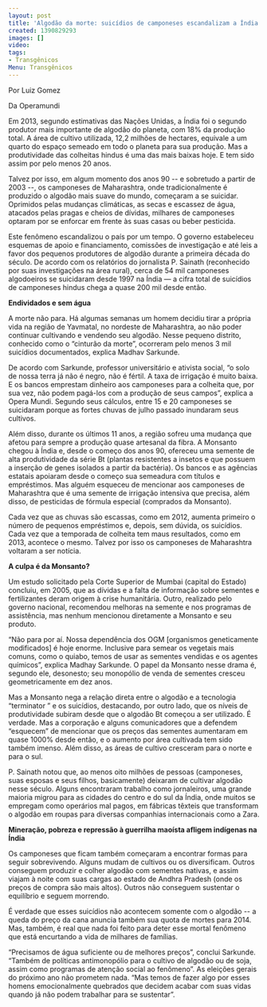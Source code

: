 ```yaml
---
layout: post
title: 'Algodão da morte: suicídios de camponeses escandalizam a Índia'
created: 1390829293
images: []
video: 
tags:
- Transgênicos
Menu: Transgênicos
---
```



Por Luiz Gomez

Da Operamundi

Em 2013, segundo estimativas das Nações Unidas, a Índia foi o segundo produtor mais importante de algodão do planeta, com 18% da produção total. A área de cultivo utilizada, 12,2 milhões de hectares, equivale a um quarto do espaço semeado em todo o planeta para sua produção. Mas a produtividade das colheitas hindus é uma das mais baixas hoje. E tem sido assim por pelo menos 20 anos.


Talvez por isso, em algum momento dos anos 90 -- e sobretudo a partir de 2003 --, os camponeses de Maharashtra, onde tradicionalmente é produzido o algodão mais suave do mundo, começaram a se suicidar. Oprimidos pelas mudanças climáticas, as secas e escassez de água, atacados pelas pragas e cheios de dívidas, milhares de camponeses optaram por se enforcar em frente às suas casas ou beber pesticida.


Este fenômeno escandalizou o país por um tempo. O governo estabeleceu esquemas de apoio e financiamento, comissões de investigação e até leis a favor dos pequenos produtores de algodão durante a primeira década do século. De acordo com os relatórios do jornalista P. Sainath (reconhecido por suas investigações na área rural), cerca de 54 mil camponeses algodoeiros se suicidaram desde 1997 na Índia — a cifra total de suicídios de camponeses hindus chega a quase 200 mil desde então.


**Endividados e sem água**


A morte não para. Há algumas semanas um homem decidiu tirar a própria vida na região de Yavmatal, no nordeste de Maharashtra, ao não poder continuar cultivando e vendendo seu algodão. Nesse pequeno distrito, conhecido como o “cinturão da morte”, ocorreram pelo menos 3 mil suicídios documentados, explica Madhav Sarkunde.


De acordo com Sarkunde, professor universitário e ativista social, “o solo de nossa terra já não é negro, não é fértil. A taxa de irrigação é muito baixa. E os bancos emprestam dinheiro aos camponeses para a colheita que, por sua vez, não podem pagá-los com a produção de seus campos”, explica a Opera Mundi. Segundo seus cálculos, entre 15 e 20 camponeses se suicidaram porque as fortes chuvas de julho passado inundaram seus cultivos.


Além disso, durante os últimos 11 anos, a região sofreu uma mudança que afetou para sempre a produção quase artesanal da fibra. A Monsanto chegou à Índia e, desde o começo dos anos 90, ofereceu uma semente de alta produtividade da série Bt (plantas resistentes a insetos e que possuem a inserção de genes isolados a partir da bactéria). Os bancos e as agências estatais apoiaram desde o começo sua semeadura com títulos e empréstimos. Mas alguém esqueceu de mencionar aos camponeses de Maharashtra que é uma semente de irrigação intensiva que precisa, além disso, de pesticidas de fórmula especial (comprados da Monsanto).


Cada vez que as chuvas são escassas, como em 2012, aumenta primeiro o número de pequenos empréstimos e, depois, sem dúvida, os suicídios. Cada vez que a temporada de colheita tem maus resultados, como em 2013, acontece o mesmo. Talvez por isso os camponeses de Maharashtra voltaram a ser notícia.

**A culpa é da Monsanto?**

Um estudo solicitado pela Corte Superior de Mumbai (capital do Estado) concluiu, em 2005, que as dívidas e a falta de informação sobre sementes e fertilizantes deram origem à crise humanitária. Outro, realizado pelo governo nacional, recomendou melhoras na semente e nos programas de assistência, mas nenhum mencionou diretamente a Monsanto e seu produto.


“Não para por aí. Nossa dependência dos OGM [organismos geneticamente modificados] é hoje enorme. Inclusive para semear os vegetais mais comuns, como o quiabo, temos de usar as sementes vendidas e os agentes químicos”, explica Madhay Sarkunde. O papel da Monsanto nesse drama é, segundo ele, desonesto; seu monopólio de venda de sementes cresceu geometricamente em dez anos.


Mas a Monsanto nega a relação direta entre o algodão e a tecnologia “terminator ” e os suicídios, destacando, por outro lado, que os níveis de produtividade subiram desde que o algodão Bt começou a ser utilizado. É verdade. Mas a corporação e alguns comunicadores que a defendem “esquecem” de mencionar que os preços das sementes aumentaram em quase 1000% desde então, e o aumento por área cultivada tem sido também imenso. Além disso, as áreas de cultivo cresceram para o norte e para o sul.


P. Sainath notou que, ao menos oito milhões de pessoas (camponeses, suas esposas e seus filhos, basicamente) deixaram de cultivar algodão nesse século. Alguns encontraram trabalho como jornaleiros, uma grande maioria migrou para as cidades do centro e do sul da Índia, onde muitos se empregam como operários mal pagos, em fábricas têxteis que transformam o algodão em roupas para diversas companhias internacionais como a Zara.


**Mineração, pobreza e repressão à guerrilha maoísta afligem indígenas na Índia**


Os camponeses que ficam também começaram a encontrar formas para seguir sobrevivendo. Alguns mudam de cultivos ou os diversificam. Outros conseguem produzir e colher algodão com sementes nativas, e assim viajam à noite com suas cargas ao estado de Andhra Pradesh (onde os preços de compra são mais altos). Outros não conseguem sustentar o equilíbrio e seguem morrendo.


É verdade que esses suicídios não acontecem somente com o algodão -- a queda do preço da cana anuncia também sua quota de mortes para 2014. Mas, também, é real que nada foi feito para deter esse mortal fenômeno que está encurtando a vida de milhares de famílias.


“Precisamos de água suficiente ou de melhores preços”, conclui Sarkunde. “Também de políticas antimonopólio para o cultivo de algodão ou de soja, assim como programas de atenção social ao fenômeno”. As eleições gerais do próximo ano não prometem nada. “Mas temos de fazer algo por esses homens emocionalmente quebrados que decidem acabar com suas vidas quando já não podem trabalhar para se sustentar”.


 
